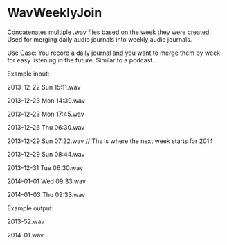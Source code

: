 WavWeeklyJoin
=============

Concatenates multiple .wav files based on the week they were created. Used for merging daily audio journals into weekly audio journals.

Use Case: 
You record a daily journal and you want to merge them by week for easy listening in the future. Similar to a podcast.

Example input:

2013-12-22 Sun 15:11.wav

2013-12-23 Mon 14:30.wav

2013-12-23 Mon 17:45.wav

2013-12-26 Thu 06:30.wav

2013-12-29 Sun 07:22.wav // Ths is where the next week starts for 2014

2013-12-29 Sun 08:44.wav

2013-12-31 Tue 06:30.wav

2014-01-01 Wed 09:33.wav

2014-01-03 Thu 09:33.wav


Example output:

2013-52.wav

2014-01.wav

